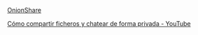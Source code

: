 
[OnionShare](https://onionshare.org/)

[Cómo compartir ficheros y chatear de forma privada - YouTube](https://www.youtube.com/watch?v=Tgs7W-_KQjQ)

